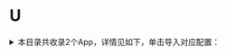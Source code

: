 # U
<details>
<summary>
本目录共收录2个App，详情见如下，单击导入对应配置：
</summary>

- [U净](surge:///install-module?url=https%3A%2F%2Fraw.githubusercontent.com%2FzirawellRule%2FSurge%2FAdblock%2FApp%2FU%2FU%E5%87%80%2Fujing.sgmodule)
- [upwork](surge:///install-module?url=https%3A%2F%2Fraw.githubusercontent.com%2FzirawellRule%2FSurge%2FAdblock%2FApp%2FU%2Fupwork%2Fupwork.sgmodule)

</details>